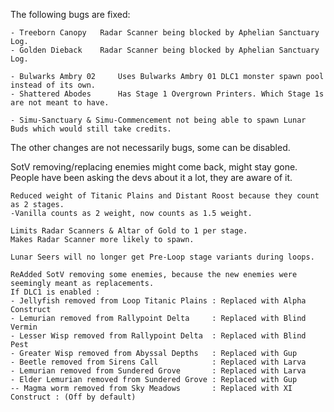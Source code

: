 
The following bugs are fixed:
```
- Treeborn Canopy   Radar Scanner being blocked by Aphelian Sanctuary Log.
- Golden Dieback    Radar Scanner being blocked by Aphelian Sanctuary Log.

- Bulwarks Ambry 02  	Uses Bulwarks Ambry 01 DLC1 monster spawn pool instead of its own.
- Shattered Abodes  	Has Stage 1 Overgrown Printers. Which Stage 1s are not meant to have.

- Simu-Sanctuary & Simu-Commencement not being able to spawn Lunar Buds which would still take credits.
```

The other changes are not necessarily bugs, some can be disabled.

SotV removing/replacing enemies might come back, might stay gone.\
People have been asking the devs about it a lot, they are aware of it.
 


```
Reduced weight of Titanic Plains and Distant Roost because they count as 2 stages.
-Vanilla counts as 2 weight, now counts as 1.5 weight.

Limits Radar Scanners & Altar of Gold to 1 per stage.
Makes Radar Scanner more likely to spawn.

Lunar Seers will no longer get Pre-Loop stage variants during loops.

ReAdded SotV removing some enemies, because the new enemies were seemingly meant as replacements.
If DLC1 is enabled :
- Jellyfish removed from Loop Titanic Plains : Replaced with Alpha Construct 
- Lemurian removed from Rallypoint Delta     : Replaced with Blind Vermin
- Lesser Wisp removed from Rallypoint Delta  : Replaced with Blind Pest
- Greater Wisp removed from Abyssal Depths   : Replaced with Gup
- Beetle removed from Sirens Call            : Replaced with Larva
- Lemurian removed from Sundered Grove       : Replaced with Larva
- Elder Lemurian removed from Sundered Grove : Replaced with Gup
-- Magma worm removed from Sky Meadows       : Replaced with XI Construct : (Off by default)

 ```